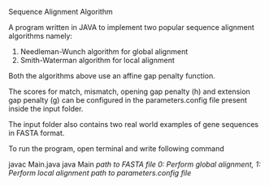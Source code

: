 Sequence Alignment Algorithm

A program written in JAVA to implement two popular sequence alignment algorithms namely:

1. Needleman-Wunch algorithm for global alignment
2. Smith-Waterman algorithm for local alignment

Both the algorithms above use an affine gap penalty function.

The scores for match, mismatch, opening gap penalty (h) and extension gap penalty (g) can be configured in the parameters.config file present inside the input folder.

The input folder also contains two real world examples of gene sequences in FASTA format.

To run the program, open terminal and write following command

  javac Main.java
  java Main *path to FASTA file* *0: Perform global alignment, 1: Perform local alignment* *path to parameters.config file*
